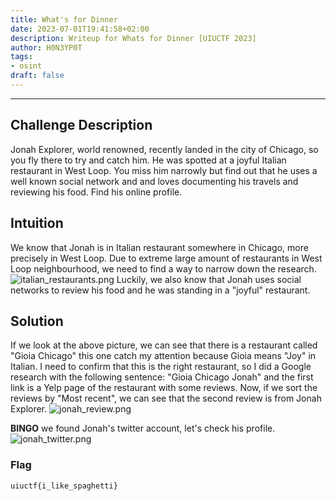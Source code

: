 ```yaml
---
title: What's for Dinner
date: 2023-07-01T19:41:58+02:00
description: Writeup for Whats for Dinner [UIUCTF 2023]
author: H0N3YP0T
tags:
- osint
draft: false 
---
```

___

## Challenge Description

Jonah Explorer, world renowned, recently landed in the city of Chicago, so you fly there to try and catch him. He was spotted at a joyful Italian restaurant in West Loop. You miss him narrowly but find out that he uses a well known social network and and loves documenting his travels and reviewing his food. Find his online profile.

## Intuition

We know that Jonah is in Italian restaurant somewhere in Chicago, more precisely in West Loop.
Due to extreme large amount of restaurants in West Loop neighbourhood, we need to find a way to narrow down the research.
![italian_restaurants.png](/images/uiuctf_2023/chicago_restaurant.png)
Luckily, we also know that Jonah uses social networks to review his food and he was standing in a "joyful" restaurant.

## Solution

If we look at the above picture, we can see that there is a restaurant called "Gioia Chicago" this one catch my attention because Gioia means "Joy" in Italian.
I need to confirm that this is the right restaurant, so I did a Google research with the following sentence: "Gioia Chicago Jonah" and the first link is a Yelp page of the restaurant with some reviews.
Now, if we sort the reviews by "Most recent", we can see that the second review is from Jonah Explorer.
![jonah_review.png](/images/uiuctf_2023/jonah_yelp.png)

__BINGO__ we found Jonah's twitter account, let's check his profile.
![jonah_twitter.png](/images/uiuctf_2023/jonah_twitter.png)


### Flag

`uiuctf{i_like_spaghetti}`

